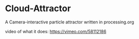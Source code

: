 Cloud-Attractor
===============

A Camera-interactive particle attractor written in processing.org

video of what it does: https://vimeo.com/58112186
